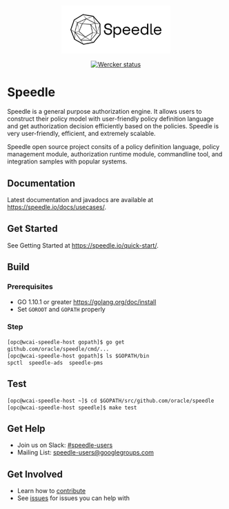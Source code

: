 <p align="center">
    <img src="/docs/images/Speedle_logo_b.svg" height="50%" width="50%" class="center"/>
</p>
<p align="center">
    <a href="https://app.wercker.com/project/byKey/07abf3ef318b376c1171c95346333083">
    <img alt="Wercker status" src="https://app.wercker.com/status/07abf3ef318b376c1171c95346333083/s/master">
    </a>
</p>

# Speedle

Speedle is a general purpose authorization engine. It allows users to construct their policy model with user-friendly policy definition language and get authorization decision efficiently based on the policies. Speedle is very user-friendly, efficient, and extremely scalable. 

Speedle open source project consits of a policy definition language, policy management module, authorization runtime module, commandline tool, and integration samples with popular systems.

## Documentation

Latest documentation and javadocs are available at <https://speedle.io/docs/usecases/>.

## Get Started

See Getting Started at <https://speedle.io/quick-start/>.

## Build

### Prerequisites

-   GO 1.10.1 or greater <https://golang.org/doc/install>
-   Set `GOROOT` and `GOPATH` properly

### Step

```
[opc@wcai-speedle-host gopath]$ go get github.com/oracle/speedle/cmd/...
[opc@wcai-speedle-host gopath]$ ls $GOPATH/bin
spctl  speedle-ads  speedle-pms
```

## Test

```
[opc@wcai-speedle-host ~]$ cd $GOPATH/src/github.com/oracle/speedle
[opc@wcai-speedle-host speedle]$ make test
```

## Get Help

-   Join us on Slack: [#speedle-users](https://join.slack.com/t/speedleproject/shared_invite/enQtNTUzODM3NDY0ODE2LTg0ODc0NzQ1MjVmM2NiODVmMThkMmVjNmMyODA0ZWJjZjQ3NDc2MjdlMzliN2U4MDRkZjhlYzYzMDEyZTgxMGQ)
-   Mailing List: speedle-users@googlegroups.com

## Get Involved

-   Learn how to [contribute](CONTRIBUTING.md)
-   See [issues](https://github.com/oracle/speedle/issues) for issues you can help with
